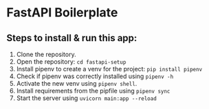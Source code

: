 # FastAPI Boilerplate

## Steps to install & run this app:

1. Clone the repository.
2. Open the repository:
    `cd fastapi-setup`
3. Install pipenv to create a venv for the project:
    `pip install pipenv`
4. Check if pipenv was correctly installed using `pipenv -h`
5. Activate the new venv using `pipenv shell`.
6. Install requirements from the pipfile using `pipenv sync`
7. Start the server using `uvicorn main:app --reload`